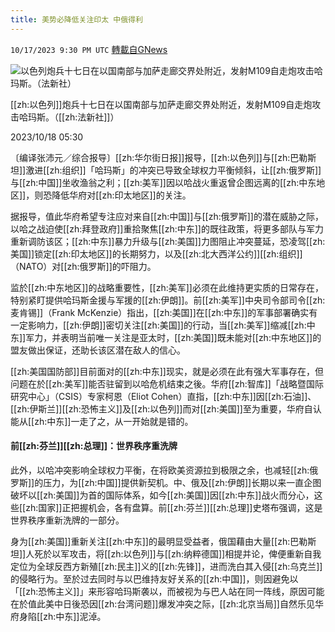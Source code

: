 ```yaml
---
title: 美势必降低关注印太 中俄得利
---
```

`10/17/2023 9:30 PM UTC` [轉載自GNews](https://gnews.org/articles/1847249)

![以色列炮兵十七日在以国南部与加萨走廊交界处附近，发射M109自走炮攻击哈玛斯。（法新社）](https://img.ltn.com.tw/Upload/news/600/2023/10/18/178.jpg "以色列炮兵十七日在以国南部与加萨走廊交界处附近，发射M109自走炮攻击哈玛斯。（法新社）")

[[zh:以色列]]炮兵十七日在以国南部与加萨走廊交界处附近，发射M109自走炮攻击哈玛斯。（[[zh:法新社]]）

2023/10/18 05:30

〔编译张沛元／综合报导〕[[zh:华尔街日报]]报导，[[zh:以色列]]与[[zh:巴勒斯坦]]激进[[zh:组织]]「哈玛斯」的冲突已导致全球权力平衡倾斜，让[[zh:俄罗斯]]与[[zh:中国]]坐收渔翁之利；[[zh:美军]]因以哈战火重返曾企图远离的[[zh:中东地区]]，则恐降低华府对[[zh:印太地区]]的关注。

据报导，值此华府希望专注应对来自[[zh:中国]]与[[zh:俄罗斯]]的潜在威胁之际，以哈之战迫使[[zh:拜登政府]]重拾聚焦[[zh:中东]]的既往政策，将更多部队与军力重新调防该区；[[zh:中东]]暴力升级与[[zh:美国]]力图阻止冲突蔓延，恐凌驾[[zh:美国]]锁定[[zh:印太地区]]的长期努力，以及[[zh:北大西洋公约]][[zh:组织]]（NATO）对[[zh:俄罗斯]]的吓阻力。

监於[[zh:中东地区]]的战略重要性，[[zh:美军]]必须在此维持更实质的日常存在，特别紧盯提供哈玛斯金援与军援的[[zh:伊朗]]。前[[zh:美军]]中央司令部司令[[zh:麦肯锡]]（Frank McKenzie）指出，[[zh:美国]]在[[zh:中东]]的军事部署确实有一定影响力，[[zh:伊朗]]密切关注[[zh:美国]]的行动，当[[zh:美军]]缩减[[zh:中东]]军力，并表明当前唯一关注是亚太时，[[zh:美国]]既未能对[[zh:中东地区]]的盟友做出保证，还助长该区潜在敌人的信心。

[[zh:美国国防部]]目前面对的[[zh:中东]]现实，就是必须在此有强大军事存在，但问题在於[[zh:美军]]能否驻留到以哈危机结束之後。华府[[zh:智库]]「战略暨国际研究中心」（CSIS）专家柯恩（Eliot Cohen）直指，[[zh:中东]]因[[zh:石油]]、[[zh:伊斯兰]][[zh:恐怖主义]]及[[zh:以色列]]而对[[zh:美国]]至为重要，华府自认能从[[zh:中东]]一走了之，从一开始就是错的。

#### 前[[zh:芬兰]][[zh:总理]]：世界秩序重洗牌

此外，以哈冲突影响全球权力平衡，在将欧美资源拉到极限之余，也减轻[[zh:俄罗斯]]的压力，为[[zh:中国]]提供新契机。中、俄及[[zh:伊朗]]长期以来一直企图破坏以[[zh:美国]]为首的国际体系，如今[[zh:美国]]因[[zh:中东]]战火而分心，这些[[zh:国家]]正把握机会，各有盘算。前[[zh:芬兰]][[zh:总理]]史塔布强调，这是世界秩序重新洗牌的一部分。

身为[[zh:美国]]重新关注[[zh:中东]]的最明显受益者，俄国藉由大量[[zh:巴勒斯坦]]人死於以军攻击，将[[zh:以色列]]与[[zh:纳粹德国]]相提并论，俾便重新自我定位为全球反西方新殖[[zh:民主]]义的[[zh:先锋]]，进而洗白其入侵[[zh:乌克兰]]的侵略行为。至於过去同时与以巴维持友好关系的[[zh:中国]]，则因避免以「[[zh:恐怖主义]]」来形容哈玛斯袭以，而被视为与巴人站在同一阵线，原因可能在於值此美中日後恐因[[zh:台湾问题]]爆发冲突之际，[[zh:北京当局]]自然乐见华府身陷[[zh:中东]]泥淖。
